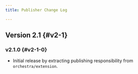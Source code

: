```yaml
---
title: Publisher Change Log

---
```


## Version 2.1 {#v2-1}

### v2.1.0 {#v2-1-0}

* Initial release by extracting publishing responsibility from `orchestra/extension`.